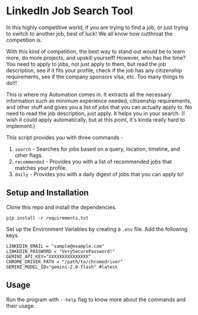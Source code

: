 # LinkedIn Job Search Tool
In this highly competitive world, if you are trying to find a job, or just trying to switch to another job, best of luck! We all know how cutthroat the competition is. 

With this kind of competition, the best way to stand out would be to learn more, do more projects, and upskill yourself! However, who has the time? You need to apply to jobs, not just apply to them, but read the job description, see if it fits your profile, check if the job has any citizenship requirements, see if the company sponsors visa, etc. Too many things to do!!!

This is where my Automation comes in. It extracts all the necessary information such as minimum experience needed, citizenship requirements, and other stuff and gives you a list of jobs that you can actually apply to. No need to read the job description, just apply. It helps you in your search. (I wish it could apply automatically, but at this point, it's kinda really hard to implement.)

This script provides you with three commands - 

1. `search` - Searches for jobs based on a query, location, timeline, and other flags.
2. `recommended` - Provides you with a list of recommended jobs that matches your profile.
3. `daily` - Provides you with a daily digest of jobs that you can apply to!

## Setup and Installation
Clone this repo and install the dependencies.
```
pip install -r requirements.txt
```

Set up the Environment Variables by creating a `.env` file.
Add the following keys.
```
LINKEDIN_EMAIL = "sample@example.com"
LINKEDIN_PASSWORD = "VerySecurePassword!"
GEMINI_API_KEY="XXXXXXXXXXXXXXX"
CHROME_DRIVER_PATH = "/path/to/chromedriver"
GEMINI_MODEL_ID="gemini-2.0-flash" #latest
```
## Usage
Run the program with `--help` flag to know more about the commands and their usage.